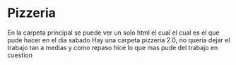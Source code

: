 # Pizzeria
En la carpeta principal se puede ver un solo html el cual el cual es el que pude hacer en el dia sabado
Hay una carpeta pizzeria 2.0, no queria dejar el trabajo tan a medias y como repaso hice lo que mas pude del trabajo en cuestion
